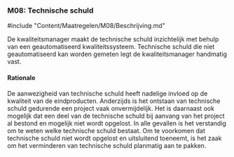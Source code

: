 ### M08: Technische schuld

#include "Content/Maatregelen/M08/Beschrijving.md"

De kwaliteitsmanager maakt de technische schuld inzichtelijk met behulp van een geautomatiseerd kwaliteitssysteem. Technische schuld die niet geautomatiseerd kan worden gemeten legt de kwaliteitsmanager handmatig vast.

#### Rationale

De aanwezigheid van technische schuld heeft nadelige invloed op de kwaliteit van de eindproducten. Anderzijds is het ontstaan van technische schuld gedurende een project vaak onvermijdelijk. Het is daarnaast ook mogelijk dat een deel van de technische schuld bij aanvang van het project al bestond en mogelijk niet wordt opgelost. In alle gevallen is het verstandig om te weten welke technische schuld bestaat. Om te voorkomen dat technische schuld niet wordt opgelost en uitsluitend toeneemt, is het zaak om het verminderen van technische schuld planmatig aan te pakken.

